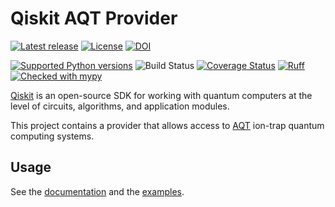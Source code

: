 # Qiskit AQT Provider

[![Latest release](https://img.shields.io/pypi/v/qiskit-aqt-provider.svg)](https://pypi.python.org/pypi/qiskit-aqt-provider)
[![License](https://img.shields.io/pypi/l/qiskit-aqt-provider.svg)](https://pypi.python.org/pypi/qiskit-aqt-provider)
[![DOI](https://zenodo.org/badge/DOI/10.5281/zenodo.10069281.svg)](https://doi.org/10.5281/zenodo.10069281)

[![Supported Python versions](https://img.shields.io/pypi/pyversions/qiskit-aqt-provider.svg)](https://pypi.python.org/pypi/qiskit-aqt-provider)
![Build Status](https://github.com/qiskit-community/qiskit-aqt-provider/actions/workflows/poetry.yml/badge.svg?branch=master)
[![Coverage Status](https://coveralls.io/repos/github/qiskit-community/qiskit-aqt-provider/badge.svg?branch=master)](https://coveralls.io/github/qiskit-community/qiskit-aqt-provider?branch=master)
[![Ruff](https://img.shields.io/endpoint?url=https://raw.githubusercontent.com/astral-sh/ruff/main/assets/badge/v2.json)](https://docs.astral.sh/ruff)
[![Checked with mypy](https://www.mypy-lang.org/static/mypy_badge.svg)](https://mypy-lang.org/)

[Qiskit](https://www.ibm.com/quantum/qiskit) is an open-source SDK for working with quantum computers at the level of circuits, algorithms, and application modules.

This project contains a provider that allows access to [AQT](https://www.aqt.eu/) ion-trap quantum computing
systems.

## Usage

See the [documentation](https://qiskit-community.github.io/qiskit-aqt-provider/) and the [examples](https://github.com/qiskit-community/qiskit-aqt-provider/tree/master/examples).
